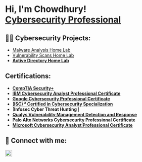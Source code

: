 <h1>Hi, I'm Chowdhury! <br/><a href="https://www.linkedin.com/in/minhazul-chowdhury/">Cybersecurity Professional</a> 

<h2>👨‍💻 Cybersecurity Projects:</h2>

-   [Malware Analysis Home Lab](https://github.com/mchowdhury2010/Active-Directory-Home-Lab/tree/main)
-   [Vulnerability Scans Home Lab](https://github.com/joshmadakor1/VulnerabilityScans)<b>
-   [Active Directory Home Lab](https://github.com/mchowdhury2010/Active-Directory-Home-Lab/tree/main)

<h2>Certifications:</h2>

- [CompTIA Security+](https://www.credly.com/badges/d262cd29-5d02-44c5-bac7-a06bda245c9b)<br>
- [IBM Cybersecurity Analyst Professional Certificate ](https://i.imgur.com/vDtRB5z.jpeg)<br/>
- [Google Cybersecurity Professional Certificate ](https://i.imgur.com/HETCGuA.jpeg)<br>
- [(ISC) ² Certified in Cybersecurity Specialization ](https://i.imgur.com/BoAnj0Z.jpeg)<br/>
- [Infosec Cyber Threat Hunting ]<br>
- [Qualys Vulnerability Management Detection and Response ](https://i.imgur.com/4ODOls7.jpeg)<br/>
- [Palo Alto Networks Cybersecurity Professional Certificate ](https://i.imgur.com/LFkv5sD.jpeg)<br>
- [Microsoft Cybersecurity Analyst Professional Certificate ](https://i.imgur.com/EYUvsJU.jpeg)<br/>

<h2> 🤳 Connect with me:</h2>

[<img align="left" alt="JoshMadakor | LinkedIn" width="22px" src="https://cdn.jsdelivr.net/npm/simple-icons@v3/icons/linkedin.svg" />][linkedin]

[linkedin]: https://linkedin.com/in/minhazul-chowdhury

<!--
**joshmadakor1/joshmadakor1** is a ✨ _special_ ✨ repository because its `README.md` (this file) appears on your GitHub profile.

Here are some ideas to get you started:

- 🔭 I’m currently working on ...
- 🌱 I’m currently learning ...
- 👯 I’m looking to collaborate on ...
- 🤔 I’m looking for help with ...
- 💬 Ask me about ...
- 📫 How to reach me: ...
- 😄 Pronouns: ...
- ⚡ Fun fact: ...
-->
